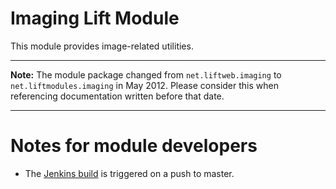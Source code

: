 Imaging Lift Module
==================

This module provides image-related utilities.

---

**Note:** The module package changed from `net.liftweb.imaging` to `net.liftmodules.imaging` in May 2012.  Please consider this when referencing documentation written before that date.


---

Notes for module developers
===========================

* The [Jenkins build](https://liftmodules.ci.cloudbees.com/job/imaging/) is triggered on a push to master.



